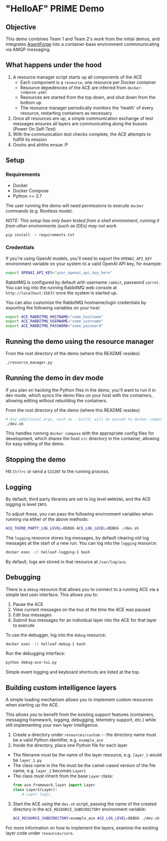 # "HelloAF" PRIME Demo

## Objective

This demo combines Team 1 and Team 2's work from the initial demos, and integrates [AgentForge](https://github.com/DataBassGit/AgentForge) into a container-base environment commmunicating via AMQP messaging.

## What happens under the hood

1. A resource manager script starts up all components of the ACE
   * Each component is a `resource`, one resource per Docker container
   * Resource depedencies of the ACE are inferred from `docker-compose.yaml`
   * Resources are started from the top down, and shut down from the bottom up
   * The resource manager periodically monitors the 'health' of every resource, restarting containers as necessary
2. Once all resources are up, a simple communication exchange of test messages ensures all layers are communicating along the busses (Power On Self-Test)
3. With the communication test checks complete, the ACE attempts to fullfill its mission
4. Ooohs and ahhhs ensue :P

## Setup

### Requirements

* Docker
* Docker Compose
* Python >= 3.7

The user running the demo will need permissions to execute `docker` commands (e.g.  Rootless mode).

*NOTE: This setup has only been tested from a shell environment, running it from other environments (such as IDEs) may not work.*

```sh
pip install -r requirements.txt
```

### Credentials

If you're using OpenAI models, you'll need to export the `OPENAI_API_KEY` environment variable on your system to a valid OpenAI API key, for example:

```sh
export OPENAI_API_KEY="your_openai_api_key_here"
```

RabbitMQ is configured by default with username `rabbit`, password `carrot`. You can log into the running RabbitMQ web console at `http://localhost:15672` once the system is started up.

You can also customize the RabbitMQ hostname/login credentials by exporting the following variables on your host:

```sh
export ACE_RABBITMQ_HOSTNAME="some_hostname"
export ACE_RABBITMQ_USERNAME="some_username"
export ACE_RABBITMQ_PASSWORD="some_password"
```

## Running the demo using the resource manager

From the root directory of the demo (where this README resides)

```sh
./resource_manager.py
```

## Running the demo in dev mode

If you plan on hacking the Python files in the demo, you'll want to run it in dev mode, which syncs the demo files on your host with the containers, allowing editing without rebuilding the containers.

From the root directory of the demo (where this README resides)

```sh
# Any additional args, such as --build, will be passed to docker compose
./dev.sh
```

This handles running `docker compose` with the appropriate config files for development, which shares the host `src` directory in the container, allowing for easy editing of the demo.

## Stopping the demo

Hit `Ctrl+c` or send a `SIGINT` to the running process.

## Logging

By default, third party libraries are set to log level `WARNING`, and the ACE logging is level `INFO`.

To adjust these, you can pass the following environment variables when running via either of the above methods:

```sh
ACE_THIRD_PARTY_LOG_LEVEL=DEBUG ACE_LOG_LEVEL=DEBUG ./dev.sh
```

The `logging` resource stores log messages, by default clearing old log messages at the start of a new run. You can log into the `logging` resource:

```sh
docker exec -it helloaf-logging-1 bash
```

By default, logs are stored in that resource at `/var/log/ace`.


## Debugging

There is a `debug` resource that allows you to connect to a running ACE via a simple text user interface. This allows you to:

1. Pause the ACE
2. View current messages on the bus at the time the ACE was paused
3. Edit bus messages
4. Submit bus messages for an individual layer into the ACE for that layer to execute

To use the debugger, log into the `debug` resource:
```sh
docker exec -it helloaf-debug-1 bash
```

Run the debugging interface:

```sh
python debug-ace-tui.py
```

Simple event logging and keyboard shortcuts are listed at the top.

## Building custom intelligence layers

A simple loading mechanism allows you to implement custom resources when starting up the ACE.

This allows you to benefit from the existing support features (containers, messaging framework, logging, debugging, telemetry support, etc.) while still implementing your own layer intelligence.

1. Create a directory under `resources/custom` -- the directory name must be a valid Python identifier, e.g. `example_ace`
2. Inside the directory, place one Python file for each layer
  * The filename must be the name of the layer resource, e.g. `layer_1` would be `layer_1.py`
  * The class name in the file must be the camel-cased version of the file name, e.g. `layer_1` becomes `Layer1`
  * The class must inherit from the base `Layer` class:
    ```python
    from ace.framework.layer import Layer
    class Layer1(Layer):
        # Layer logic
    ```
3. Start the ACE using the `dev.sh` script, passing the name of the created directory in the `ACE_RESOURCE_SUBDIRECTORY` environment variable:
   ```sh
   ACE_RESOURCE_SUBDIRECTORY=example_ace ACE_LOG_LEVEL=DEBUG ./dev.sh
   ```

For more information on how to implement the layers, examine the existing layer code under `resources/core`.
